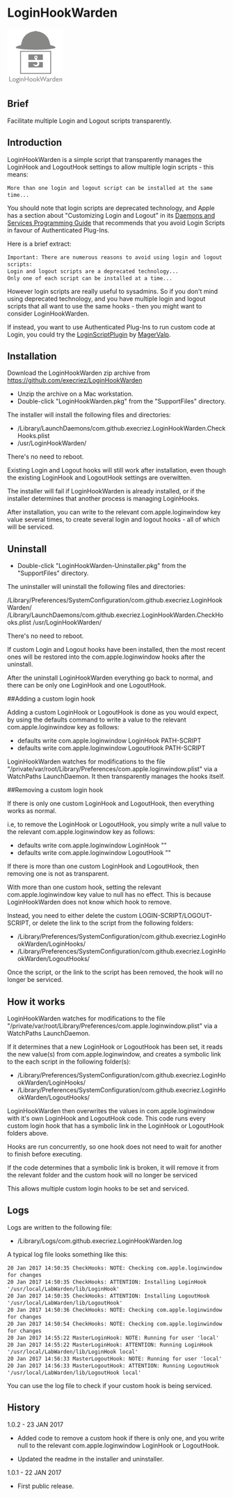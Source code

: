 
# LoginHookWarden

![Logo](images/LoginHookWarden.jpg "Logo")



## Brief

Facilitate multiple Login and Logout scripts transparently.

## Introduction

LoginHookWarden is a simple script that transparently manages the LoginHook and LogoutHook settings to allow multiple login scripts - this means:

	More than one login and logout script can be installed at the same time...

You should note that login scripts are deprecated technology, and Apple has a section about "Customizing Login and Logout" in its [Daemons and Services Programming Guide](https://developer.apple.com/library/content/documentation/MacOSX/Conceptual/BPSystemStartup/Chapters/CustomLogin.html "Daemons and Services Programming Guide") that recommends that you avoid Login Scripts in favour of Authenticated Plug-Ins. 

Here is a brief extract:

 
	Important: There are numerous reasons to avoid using login and logout scripts:
	Login and logout scripts are a deprecated technology...
	Only one of each script can be installed at a time...

However login scripts are really useful to sysadmins. So if you don't mind using deprecated technology, and you have multiple login and logout scripts that all want to use the same hooks - then you might want to consider LoginHookWarden.

If instead, you want to use Authenticated Plug-Ins to run custom code at Login, you could try the [LoginScriptPlugin](https://github.com/MagerValp/LoginScriptPlugin "LoginScriptPlugin") by [MagerValp](https://github.com/MagerValp/ "MagerValp"). 


## Installation

Download the LoginHookWarden zip archive from <https://github.com/execriez/LoginHookWarden>

* Unzip the archive on a Mac workstation.
* Double-click "LoginHookWarden.pkg" from the "SupportFiles" directory.

The installer will install the following files and directories:

* /Library/LaunchDaemons/com.github.execriez.LoginHookWarden.CheckHooks.plist
* /usr/LoginHookWarden/

There's no need to reboot.

Existing Login and Logout hooks will still work after installation, even though the existing LoginHook and LogoutHook settings are overwitten.

The installer will fail if LoginHookWarden is already installed, or if the installer determines that another process is managing LoginHooks.

After installation, you can write to the relevant com.apple.loginwindow key value several times, to create several login and logout hooks - all of which will be serviced.

## Uninstall

* Double-click "LoginHookWarden-Uninstaller.pkg" from the "SupportFiles" directory.

The uninstaller will uninstall the following files and directories:

  /Library/Preferences/SystemConfiguration/com.github.execriez.LoginHookWarden/
  /Library/LaunchDaemons/com.github.execriez.LoginHookWarden.CheckHooks.plist
  /usr/LoginHookWarden/

There's no need to reboot.

If custom Login and Logout hooks have been installed, then the most recent ones will be restored into the com.apple.loginwindow hooks after the uninstall.

After the uninstall LoginHookWarden everything go back to normal, and there can be only one LoginHook and one LogoutHook.
	
##Adding a custom login hook

Adding a custom LoginHook or LogoutHook is done as you would expect, by using the defaults command to write a value to the relevant com.apple.loginwindow key as follows:

* defaults write com.apple.loginwindow LoginHook PATH-SCRIPT
* defaults write com.apple.loginwindow LogoutHook PATH-SCRIPT

LoginHookWarden watches for modifications to the file "/private/var/root/Library/Preferences/com.apple.loginwindow.plist" via a WatchPaths LaunchDaemon. It then transparently manages the hooks itself.

##Removing a custom login hook

If there is only one custom LoginHook and LogoutHook, then everything works as normal.

i.e, to remove the LoginHook or LogoutHook, you simply write a null value to the relevant com.apple.loginwindow key as follows:

* defaults write com.apple.loginwindow LoginHook ""
* defaults write com.apple.loginwindow LogoutHook ""

If there is more than one custom LoginHook and LogoutHook, then removing one is not as transparent.

With more than one custom hook, setting the relevant com.apple.loginwindow key value to null has no effect. This is because LoginHookWarden does not know which hook to remove.

Instead, you need to either delete the custom LOGIN-SCRIPT/LOGOUT-SCRIPT, or delete the link to the script from the following folders: 

* /Library/Preferences/SystemConfiguration/com.github.execriez.LoginHookWarden/LoginHooks/
* /Library/Preferences/SystemConfiguration/com.github.execriez.LoginHookWarden/LogoutHooks/

Once the script, or the link to the script has been removed, the hook will no longer be serviced.

## How it works

LoginHookWarden watches for modifications to the file "/private/var/root/Library/Preferences/com.apple.loginwindow.plist" via a WatchPaths LaunchDaemon. 

If it determines that a new LoginHook or LogoutHook has been set, it reads the new value(s) from com.apple.loginwindow, and creates a symbolic link to the each script in the following folder(s):

* /Library/Preferences/SystemConfiguration/com.github.execriez.LoginHookWarden/LoginHooks/
* /Library/Preferences/SystemConfiguration/com.github.execriez.LoginHookWarden/LogoutHooks/

LoginHookWarden then overwrites the values in com.apple.loginwindow with it's own LoginHook and LogoutHook code. This code runs every custom login hook that has a symbolic link in the LoginHook or LogoutHook folders above. 

Hooks are run concurrently, so one hook does not need to wait for another to finish before executing.

If the code determines that a symbolic link is broken, it will remove it from the relevant folder and the custom hook will no longer be serviced

This allows multiple custom login hooks to be set and serviced.

## Logs

Logs are written to the following file:

* /Library/Logs/com.github.execriez.LoginHookWarden.log

A typical log file looks something like this:

	20 Jan 2017 14:50:35 CheckHooks: NOTE: Checking com.apple.loginwindow for changes
	20 Jan 2017 14:50:35 CheckHooks: ATTENTION: Installing LoginHook '/usr/local/LabWarden/lib/LoginHook'
	20 Jan 2017 14:50:35 CheckHooks: ATTENTION: Installing LogoutHook '/usr/local/LabWarden/lib/LogoutHook'
	20 Jan 2017 14:50:36 CheckHooks: NOTE: Checking com.apple.loginwindow for changes
	20 Jan 2017 14:50:54 CheckHooks: NOTE: Checking com.apple.loginwindow for changes
	20 Jan 2017 14:55:22 MasterLoginHook: NOTE: Running for user 'local'
	20 Jan 2017 14:55:22 MasterLoginHook: ATTENTION: Running LoginHook '/usr/local/LabWarden/lib/LoginHook local'
	20 Jan 2017 14:56:33 MasterLogoutHook: NOTE: Running for user 'local'
	20 Jan 2017 14:56:33 MasterLogoutHook: ATTENTION: Running LogoutHook '/usr/local/LabWarden/lib/LogoutHook local'

You can use the log file to check if your custom hook is being serviced.

## History

1.0.2 - 23 JAN 2017

* Added code to remove a custom hook if there is only one, and you write null to the relevant com.apple.loginwindow LoginHook or LogoutHook.

* Updated the readme in the installer and uninstaller.

1.0.1 - 22 JAN 2017

* First public release.

